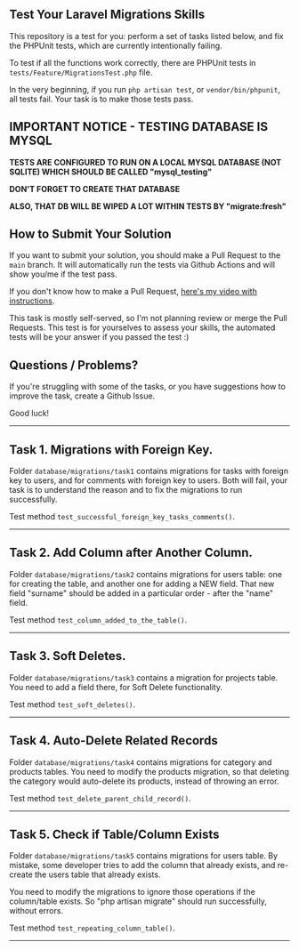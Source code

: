 ## Test Your Laravel Migrations Skills

This repository is a test for you: perform a set of tasks listed below, and fix the PHPUnit tests, which are currently intentionally failing.

To test if all the functions work correctly, there are PHPUnit tests in `tests/Feature/MigrationsTest.php` file.

In the very beginning, if you run `php artisan test`, or `vendor/bin/phpunit`, all tests fail.
Your task is to make those tests pass.


## IMPORTANT NOTICE - TESTING DATABASE IS MYSQL

**TESTS ARE CONFIGURED TO RUN ON A LOCAL MYSQL DATABASE (NOT SQLITE) WHICH SHOULD BE CALLED "mysql_testing"**

**DON'T FORGET TO CREATE THAT DATABASE**

**ALSO, THAT DB WILL BE WIPED A LOT WITHIN TESTS BY "migrate:fresh"**


## How to Submit Your Solution

If you want to submit your solution, you should make a Pull Request to the `main` branch.
It will automatically run the tests via Github Actions and will show you/me if the test pass.

If you don't know how to make a Pull Request, [here's my video with instructions](https://www.youtube.com/watch?v=vEcT6JIFji0).

This task is mostly self-served, so I'm not planning review or merge the Pull Requests. This test is for yourselves to assess your skills, the automated tests will be your answer if you passed the test :)


## Questions / Problems?

If you're struggling with some of the tasks, or you have suggestions how to improve the task, create a Github Issue.

Good luck!

---

## Task 1. Migrations with Foreign Key.

Folder `database/migrations/task1` contains migrations for tasks with foreign key to users, and for comments with foreign key to users. 
Both will fail, your task is to understand the reason and to fix the migrations to run successfully.

Test method `test_successful_foreign_key_tasks_comments()`.

---

## Task 2. Add Column after Another Column.

Folder `database/migrations/task2` contains migrations for users table: one for creating the table, and another one for adding a NEW field.
That new field "surname" should be added in a particular order - after the "name" field.

Test method `test_column_added_to_the_table()`.

---

## Task 3. Soft Deletes.

Folder `database/migrations/task3` contains a migration for projects table. You need to add a field there, for Soft Delete functionality.

Test method `test_soft_deletes()`.

---

## Task 4. Auto-Delete Related Records

Folder `database/migrations/task4` contains migrations for category and products tables. You need to modify the products migration, so that deleting the category would auto-delete its products, instead of throwing an error.

Test method `test_delete_parent_child_record()`.

---

## Task 5. Check if Table/Column Exists

Folder `database/migrations/task5` contains migrations for users table. By mistake, some developer tries to add the column that already exists, and re-create the users table that already exists.

You need to modify the migrations to ignore those operations if the column/table exists. So "php artisan migrate" should run successfully, without errors.

Test method `test_repeating_column_table()`.

---


